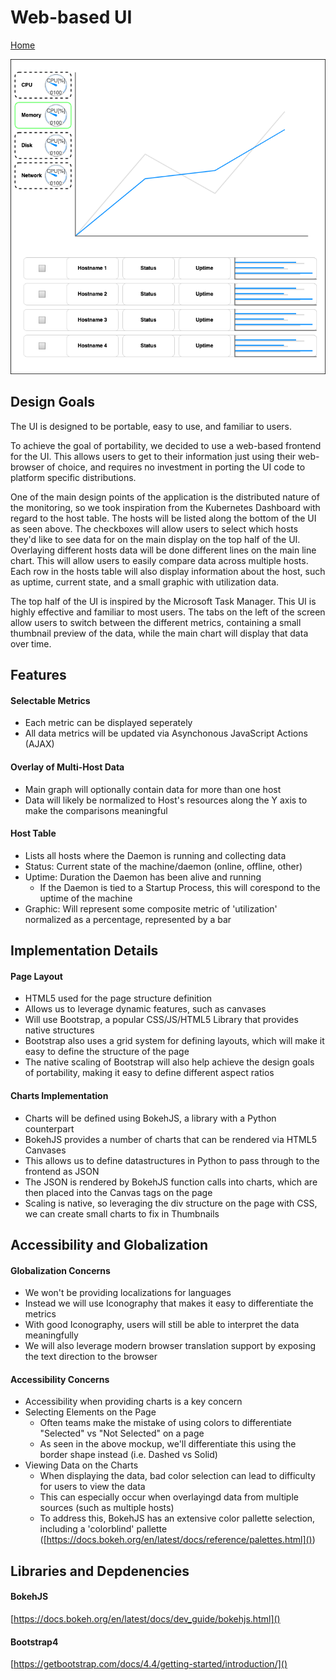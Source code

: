 # Web-based UI
[Home](../)

![UI Mockup](images/uimockup.png)

## Design Goals

The UI is designed to be portable, easy to use, and familiar to users.


To achieve the goal of portability, we decided to use a web-based frontend for the UI. This allows users to get to their information just using their web-browser of choice, and requires no investment in porting the UI code to platform specific distributions.


One of the main design points of the application is the distributed nature of the monitoring, so we took inspiration from the Kubernetes Dashboard with regard to the host table. The hosts will be listed along the bottom of the UI as seen above. The checkboxes will allow users to select which hosts they'd like to see data for on the main display on the top half of the UI. Overlaying different hosts data will be done different lines on the main line chart. This will allow users to easily compare data across multiple hosts. Each row in the hosts table will also display information about the host, such as uptime, current state, and a small graphic with utilization data.


The top half of the UI is inspired by the Microsoft Task Manager. This UI is highly effective and familiar to most users. The tabs on the left of the screen allow users to switch between the different metrics, containing a small thumbnail preview of the data, while the main chart will display that data over time.


## Features

#### Selectable Metrics
- Each metric can be displayed seperately
- All data metrics will be updated via Asynchonous JavaScript Actions (AJAX)


#### Overlay of Multi-Host Data
- Main graph will optionally contain data for more than one host
- Data will likely be normalized to Host's resources along the Y axis to make the comparisons meaningful


#### Host Table
- Lists all hosts where the Daemon is running and collecting data
- Status: Current state of the machine/daemon (online, offline, other)
- Uptime: Duration the Daemon has been alive and running
	- If the Daemon is tied to a Startup Process, this will corespond to the uptime of the machine
- Graphic: Will represent some composite metric of 'utilization' normalized as a percentage, represented by a bar


## Implementation Details

#### Page Layout
- HTML5 used for the page structure definition
- Allows us to leverage dynamic features, such as canvases
- Will use Bootstrap, a popular CSS/JS/HTML5 Library that provides native structures
- Bootstrap also uses a grid system for defining layouts, which will make it easy to define the structure of the page
- The native scaling of Bootstrap will also help achieve the design goals of portability, making it easy to define different aspect ratios


#### Charts Implementation
- Charts will be defined using BokehJS, a library with a Python counterpart
- BokehJS provides a number of charts that can be rendered via HTML5 Canvases
- This allows us to define datastructures in Python to pass through to the frontend as JSON
- The JSON is rendered by BokehJS function calls into charts, which are then placed into the Canvas tags on the page
- Scaling is native, so leveraging the div structure on the page with CSS, we can create small charts to fix in Thumbnails

## Accessibility and Globalization

#### Globalization Concerns
- We won't be providing localizations for languages
- Instead we will use Iconography that makes it easy to differentiate the metrics
- With good Iconography, users will still be able to interpret the data meaningfully
- We will also leverage modern browser translation support by exposing the text direction to the browser


#### Accessibility Concerns
- Accessibility when providing charts is a key concern
- Selecting Elements on the Page
	- Often teams make the mistake of using colors to differentiate "Selected" vs "Not Selected" on a page
	- As seen in the above mockup, we'll differentiate this using the border shape instead (i.e. Dashed vs Solid)
- Viewing Data on the Charts
	- When displaying the data, bad color selection can lead to difficulty for users to view the data
	- This can especially occur when overlayingd data from multiple sources (such as multiple hosts)
	- To address this, BokehJS has an extensive color pallette selection, including a 'colorblind' pallette ([https://docs.bokeh.org/en/latest/docs/reference/palettes.html]())

## Libraries and Depdenencies

#### BokehJS
[https://docs.bokeh.org/en/latest/docs/dev_guide/bokehjs.html]()


#### Bootstrap4
[https://getbootstrap.com/docs/4.4/getting-started/introduction/]()

